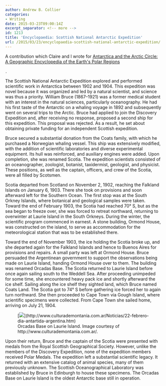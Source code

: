 ```yaml
---
author: Andrew B. Collier
categories:
- Writing
date: 2015-03-23T09:00:14Z
excerpt_separator: <!-- more -->
id: 1213
title: 'Encyclopaedia: Scottish National Antarctic Expedition'
url: /2015/03/23/encyclopaedia-scottish-national-antarctic-expedition/
---
```


A contribution which Claire and I wrote for [Antarctica and the Arctic Circle: A Geographic Encyclopedia of the Earth's Polar Regions](http://www.amazon.com/gp/product/B00OD83J44/ref=as_li_tl?ie=UTF8&camp=1789&creative=9325&creativeASIN=B00OD83J44&linkCode=as2&tag=exegetanalyt-20&linkId=2TV5WJPYICQMVBVQ)

<img src="http://ir-na.amazon-adsystem.com/e/ir?t=exegetanalyt-20&#038;l=as2&#038;o=1&#038;a=B00OD83J44" width="1" height="1" border="0" alt="" style="border:none !important; margin:0px !important;" />.

<!--more-->

The Scottish National Antarctic Expedition explored and performed scientific work in Antarctica between 1902 and 1904. This expedition was novel because it was organized and led by a natural scientist, and science was thus a priority. William Bruce (1867–1921) was a former medical student with an interest in the natural sciences, particularly oceanography. He had his first taste of the Antarctic on a whaling voyage in 1892 and subsequently went on several trips to the Arctic. Bruce had applied to join the Discovery Expedition and, after receiving no response, proposed a second ship for this expedition. This proposal was rejected. As a result, he set about obtaining private funding for an independent Scottish expedition.

Bruce secured a substantial donation from the Coats family, with which he purchased a Norwegian whaling vessel. This ship was extensively modified, with the addition of scientific laboratories and diverse experimental equipment. Its hull was reinforced, and auxiliary engines were added. Upon completion, she was renamed Scotia. The expedition scientists consisted of an oceanographer, zoologist, botanist, taxidermist, geologist, and physicist. These positions, as well as the captain, officers, and crew of the Scotia, were all filled by Scotsmen.

Scotia departed from Scotland on November 2, 1902, reaching the Falkland Islands on January 6, 1903. There she took on provisions and soon afterward left for the Southern Ocean. The first stop was at the South Orkney Islands, where botanical and geological samples were taken. Toward the end of February 1903, the Scotia had reached 70° S, but as the sea began to freeze over, she was forced to retreat northward, returning to overwinter at Laurie Island in the South Orkneys. During the winter, the scientific program commenced in earnest. A stone building, Ormond House, was constructed on the island, to serve as accommodation for the meteorological station that was to be established there.

Toward the end of November 1903, the ice holding the Scotia broke up, and she departed again for the Falkland Islands and hence to Buenos Aires for provisions and repairs. A small party was left at Ormond House. Bruce persuaded the Argentinean government to support the observations being made on Laurie Island, handing Ormond House over to them. The building was renamed Orcadas Base. The Scotia returned to Laurie Island before once again sailing south to the Weddell Sea. After proceeding unimpeded for some time, she encountered heavy pack ice and shortly afterward the ice shelf. Sailing along the ice shelf they sighted land, which Bruce named Coats Land. The Scotia got to 74° S before gathering ice forced her to again turn northward. She then proceeded to Cape Town via Gough Island, where scientific specimens were collected. From Cape Town she sailed home, arriving on July 21, 1904.

<figure>
[<img src="{{ site.baseurl }}/static/img/2015/03/orcadas-base.jpg">](http://www.culturademontania.com.ar/Noticias/22-febrero-dia-antartida-argentina.htm)
<figcaption class="wp-caption-text">Orcadas Base on Laurie Island. Image courtesy of http://www.culturademontania.com.ar/.</figcaption>
</figure>

Upon their return, Bruce and the captain of the Scotia were presented with medals from the Royal Scottish Geographical Society. However, unlike the members of the Discovery Expedition, none of the expedition members received Polar Medals. The expedition left a substantial scientific legacy. It returned with an extensive catalog of animal species, many of them previously unknown. The Scottish Oceanographical Laboratory was established by Bruce in Edinburgh to house these specimens. The Orcadas Base on Laurie Island is the oldest Antarctic base still in operation.
